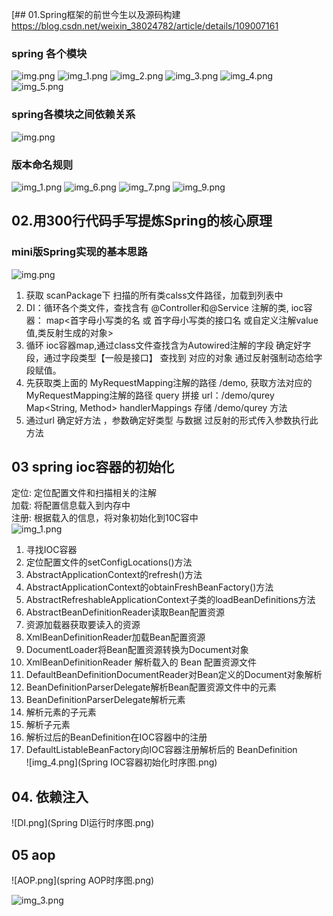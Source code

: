 [## 01.Spring框架的前世今生以及源码构建
https://blog.csdn.net/weixin_38024782/article/details/109007161
### spring 各个模块

![img.png](./images/img.png)
![img_1.png](./images/img_1.png)
![img_2.png](./images/img_2.png)
![img_3.png](./images/img_3.png)
![img_4.png](./images/img_4.png)
![img_5.png](./images/img_5.png)

### spring各模块之间依赖关系

![img.png](images/img7.png)

### 版本命名规则

![img_1.png](images/img_8.png)
![img_6.png](images/img_6.png)
![img_7.png](images/img_7.png)
![img_9.png](images/img_9.png)

## 02.用300行代码手写提炼Spring的核心原理

### mini版Spring实现的基本思路

![img.png](img.png)

1. 获取 scanPackage下 扫描的所有类calss文件路径，加载到列表中
2. DI：循环各个类文件，查找含有 @Controller和@Service 注解的类,
   ioc容器： map<首字母小写类的名 或 首字母小写类的接口名 或自定义注解value值,类反射生成的对象>
3. 循环 ioc容器map,通过class文件查找含为Autowired注解的字段
   确定好字段，通过字段类型【一般是接口】 查找到 对应的对象 通过反射强制动态给字段赋值。
4. 先获取类上面的 MyRequestMapping注解的路径 /demo, 获取方法对应的 MyRequestMapping注解的路径 query 拼接 url：/demo/qurey
   Map<String, Method> handlerMappings 存储 /demo/qurey 方法
5. 通过url 确定好方法 ，参数确定好类型 与数据 过反射的形式传入参数执行此方法

## 03 spring ioc容器的初始化 
定位: 定位配置文件和扫描相关的注解  
加载: 将配置信息载入到内存中  
注册: 根据载入的信息，将对象初始化到10C容中  
![img_1.png](img_1.png)  
1. 寻找IOC容器  
2. 定位配置文件的setConfigLocations()方法  
3. AbstractApplicationContext的refresh()方法  
4. AbstractApplicationContext的obtainFreshBeanFactory()方法  
5. AbstractRefreshableApplicationContext子类的loadBeanDefinitions方法  
6. AbstractBeanDefinitionReader读取Bean配置资源  
7. 资源加载器获取要读入的资源  
8. XmlBeanDefinitionReader加载Bean配置资源  
9. DocumentLoader将Bean配置资源转换为Document对象  
10. XmlBeanDefinitionReader 解析载入的 Bean 配置资源文件  
11. DefaultBeanDefinitionDocumentReader对Bean定义的Document对象解析  
12. BeanDefinitionParserDelegate解析Bean配置资源文件中的<bean>元素  
13. BeanDefinitionParserDelegate解析<property>元素  
14. 解析<property>元素的子元素  
15. 解析<list>子元素   
16. 解析过后的BeanDefinition在IOC容器中的注册   
17. DefaultListableBeanFactory向IOC容器注册解析后的 BeanDefinition  
![img_4.png](Spring IOC容器初始化时序图.png)

## 04. 依赖注入  
![DI.png](Spring DI运行时序图.png)

## 05 aop 
![AOP.png](spring AOP时序图.png)


![img_3.png](img_3.png)

